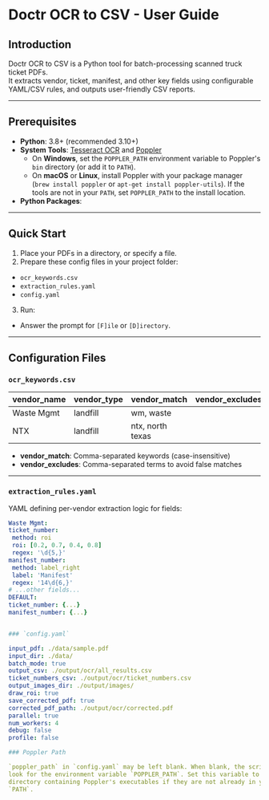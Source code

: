 # Doctr OCR to CSV - User Guide

## Introduction

Doctr OCR to CSV is a Python tool for batch-processing scanned truck ticket PDFs.  
It extracts vendor, ticket, manifest, and other key fields using configurable YAML/CSV rules, and outputs user-friendly
CSV reports.

---

## Prerequisites

- **Python**: 3.8+ (recommended 3.10+)
- **System Tools**: [Tesseract OCR](https://github.com/tesseract-ocr/tesseract) and [Poppler](http://blog.alivate.com.au/poppler-windows/)
  - On **Windows**, set the `POPPLER_PATH` environment variable to Poppler's `bin` directory (or add it to `PATH`).
  - On **macOS** or **Linux**, install Poppler with your package manager (`brew install poppler` or `apt-get install poppler-utils`). If the tools are not in your `PATH`, set `POPPLER_PATH` to the install location.
- **Python Packages**:

---

## Quick Start

1. Place your PDFs in a directory, or specify a file.
2. Prepare these config files in your project folder:

- `ocr_keywords.csv`
- `extraction_rules.yaml`
- `config.yaml`

3. Run:

- Answer the prompt for `[F]ile` or `[D]irectory`.

---

## Configuration Files

### `ocr_keywords.csv`

| vendor_name | vendor_type | vendor_match     | vendor_excludes |
|-------------|-------------|------------------|-----------------|
| Waste Mgmt  | landfill    | wm, waste        |                 |
| NTX         | landfill    | ntx, north texas |                 |

- **vendor_match**: Comma-separated keywords (case-insensitive)
- **vendor_excludes**: Comma-separated terms to avoid false matches

---

### `extraction_rules.yaml`

YAML defining per-vendor extraction logic for fields:

```yaml
Waste Mgmt:
ticket_number:
 method: roi
 roi: [0.2, 0.7, 0.4, 0.8]
 regex: '\d{5,}'
manifest_number:
 method: label_right
 label: 'Manifest'
 regex: '14\d{6,}'
# ...other fields...
DEFAULT:
ticket_number: {...}
manifest_number: {...}


### `config.yaml`

input_pdf: ./data/sample.pdf
input_dir: ./data/
batch_mode: true
output_csv: ./output/ocr/all_results.csv
ticket_numbers_csv: ./output/ocr/ticket_numbers.csv
output_images_dir: ./output/images/
draw_roi: true
save_corrected_pdf: true
corrected_pdf_path: ./output/ocr/corrected.pdf
parallel: true
num_workers: 4
debug: false
profile: false

### Poppler Path

`poppler_path` in `config.yaml` may be left blank. When blank, the script will
look for the environment variable `POPPLER_PATH`. Set this variable to the
directory containing Poppler's executables if they are not already in your
`PATH`.
